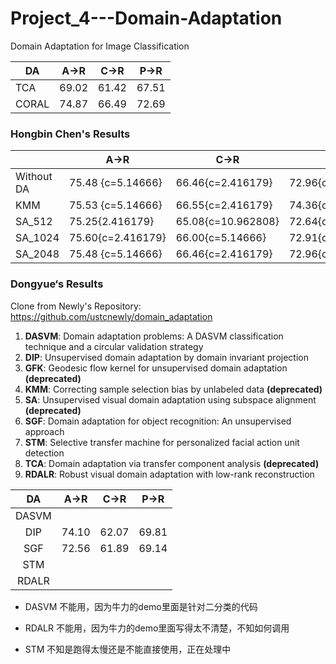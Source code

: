 # Project_4---Domain-Adaptation
Domain Adaptation for Image Classification

| DA | A->R | C->R | P->R |
|-|-|-|-|
| TCA | 69.02 | 61.42 | 67.51 |
| CORAL | 74.87 | 66.49 | 72.69 |


### Hongbin Chen's Results
|            | A->R              | C->R               | P->R               |
| ---------- | ----------------- | ------------------ | ------------------ |
| Without DA | 75.48 {c=5.14666} | 66.46{c=2.416179}  | 72.96{c=5.14666}   |
| KMM        | 75.53 {c=5.14666} | 66.55{c=2.416179}  | 74.36{c=0.5325205} |
| SA_512     | 75.25{2.416179}   | 65.08{c=10.962808} | 72.64{c=5.14666}   |
| SA_1024    | 75.60{c=2.416179} | 66.00{c=5.14666}   | 72.91{c=5.14666}   |
| SA_2048    | 75.48 {c=5.14666} | 66.46{c=2.416179}  | 72.96{c=5.14666}   |

### Dongyue‘s Results

Clone from Newly's Repository: <https://github.com/ustcnewly/domain_adaptation>

1. **DASVM**: Domain adaptation problems: A DASVM classification technique and a circular validation strategy
2. **DIP**: Unsupervised domain adaptation by domain invariant projection
3. **GFK**: Geodesic flow kernel for unsupervised domain adaptation **(deprecated)**
4. **KMM**: Correcting sample selection bias by unlabeled data **(deprecated)**
5. **SA**: Unsupervised visual domain adaptation using subspace alignment **(deprecated)**
6. **SGF**: Domain adaptation for object recognition: An unsupervised approach
7. **STM**: Selective transfer machine for personalized facial action unit detection
8. **TCA**: Domain adaptation via transfer component analysis **(deprecated)**
9. **RDALR**: Robust visual domain adaptation with low-rank reconstruction

|  DA   | A->R  | C->R  | P->R  |
| :---: | :---: | :---: | :---: |
| DASVM |       |       |       |
|  DIP  | 74.10 | 62.07 | 69.81 |
|  SGF  | 72.56 | 61.89 | 69.14 |
|  STM  |       |       |       |
| RDALR |       |       |       |

- DASVM 不能用，因为牛力的demo里面是针对二分类的代码

- RDALR 不能用，因为牛力的demo里面写得太不清楚，不知如何调用

- STM 不知是跑得太慢还是不能直接使用，正在处理中
